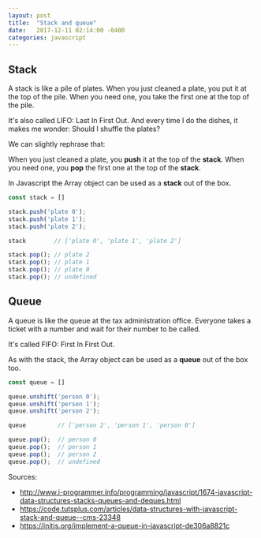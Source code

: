 ```yaml
---
layout: post
title:  "Stack and queue"
date:   2017-12-11 02:14:00 -0400
categories: javascript
---
```

## Stack

A stack is like a pile of plates. When you just cleaned a plate, you put it at the top of the pile. When you need one, you take the first one at the top of the pile.

It's also called LIFO: Last In First Out. And every time I do the dishes, it makes me wonder: Should I shuffle the plates?

We can slightly rephrase that:

When you just cleaned a plate, you **push** it at the top of the **stack**. When you need one, you **pop** the first one at the top of the **stack**.

In Javascript the Array object can be used as a **stack** out of the box.
```js
const stack = []

stack.push('plate 0');
stack.push('plate 1');
stack.push('plate 2');

stack        // ['plate 0', 'plate 1', 'plate 2']

stack.pop(); // plate 2
stack.pop(); // plate 1
stack.pop(); // plate 0
stack.pop(); // undefined
```

## Queue

A queue is like the queue at the tax administration office. Everyone takes a ticket with a number and wait for their number to be called.

It's called FIFO: First In First Out.

As with the stack, the Array object can be used as a **queue** out of the box too.

```js
const queue = []

queue.unshift('person 0');
queue.unshift('person 1');
queue.unshift('person 2');

queue         // ['person 2', 'person 1', 'person 0']

queue.pop();  // person 0
queue.pop();  // person 1
queue.pop();  // person 2
queue.pop();  // undefined
```



Sources:
- http://www.i-programmer.info/programming/javascript/1674-javascript-data-structures-stacks-queues-and-deques.html
- https://code.tutsplus.com/articles/data-structures-with-javascript-stack-and-queue--cms-23348
- https://initjs.org/implement-a-queue-in-javascript-de306a8821c
